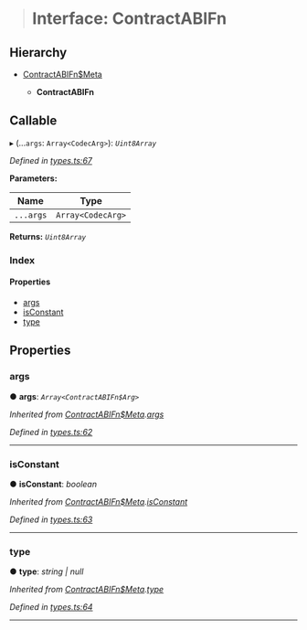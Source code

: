 > # Interface: ContractABIFn

## Hierarchy

* [ContractABIFn$Meta](_types_.contractabifn_meta.md)

  * **ContractABIFn**

## Callable

▸ (...`args`: `Array<CodecArg>`): *`Uint8Array`*

*Defined in [types.ts:67](https://github.com/polkadot-js/api/blob/3b8db2e/packages/api-contract/src/types.ts#L67)*

**Parameters:**

Name | Type |
------ | ------ |
`...args` | `Array<CodecArg>` |

**Returns:** *`Uint8Array`*

### Index

#### Properties

* [args](_types_.contractabifn.md#args)
* [isConstant](_types_.contractabifn.md#isconstant)
* [type](_types_.contractabifn.md#type)

## Properties

###  args

● **args**: *`Array<ContractABIFn$Arg>`*

*Inherited from [ContractABIFn$Meta](_types_.contractabifn_meta.md).[args](_types_.contractabifn_meta.md#args)*

*Defined in [types.ts:62](https://github.com/polkadot-js/api/blob/3b8db2e/packages/api-contract/src/types.ts#L62)*

___

###  isConstant

● **isConstant**: *boolean*

*Inherited from [ContractABIFn$Meta](_types_.contractabifn_meta.md).[isConstant](_types_.contractabifn_meta.md#isconstant)*

*Defined in [types.ts:63](https://github.com/polkadot-js/api/blob/3b8db2e/packages/api-contract/src/types.ts#L63)*

___

###  type

● **type**: *string | null*

*Inherited from [ContractABIFn$Meta](_types_.contractabifn_meta.md).[type](_types_.contractabifn_meta.md#type)*

*Defined in [types.ts:64](https://github.com/polkadot-js/api/blob/3b8db2e/packages/api-contract/src/types.ts#L64)*

___